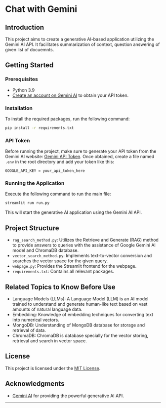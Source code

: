 # Chat with Gemini

## Introduction

This project aims to create a generative AI-based application utilizing the Gemini AI API. It facilitates summarization of context, question answering of given list of docuemnts.

## Getting Started

### Prerequisites

- Python 3.9
- [Create an account on Gemini AI](https://aistudio.google.com/app/apikey) to obtain your API token.

### Installation

To install the required packages, run the following command:

```bash
pip install -r requirements.txt
```

### API Token

Before running the project, make sure to generate your API token from the Gemini AI website: [Gemini API Token](https://aistudio.google.com/app/apikey). Once obtained, create a file named `.env` in the root directory and add your token like this:

```env
GOOGLE_API_KEY = your_api_token_here
```

### Running the Application

Execute the following command to run the main file:

```bash
streamlit run run.py
```

This will start the generative AI application using the Gemini AI API.

## Project Structure

- `rag_search_method.py`: Utilizes the Retrieve and Generate (RAG) method to provide answers to queries with the assistance of Google Gemini AI model and ChromaDB database.
- `vector_search_method.py`: Implements text-to-vector conversion and searches the vector space for the given query.
- `webpage.py`: Provides the Streamlit frontend for the webpage.
- `requirements.txt`: Contains all relevant packages.

## Related Topics to Know Before Use

- Language Models (LLMs): A Language Model (LLM) is an AI model trained to understand and generate human-like text based on vast amounts of natural language data.
- Embedding: Knowledge of embedding techniques for converting text into numerical vectors.
- MongoDB: Understanding of MongoDB database for storage and retrieval of data.
- ChromaDB: ChromaDB is database specially for the vector storing, retrieval and search in vector space.

## License

This project is licensed under the [MIT License](LICENSE).

## Acknowledgments

- [Gemini AI](https://gemini.google.com/app) for providing the powerful generative AI API.

---
